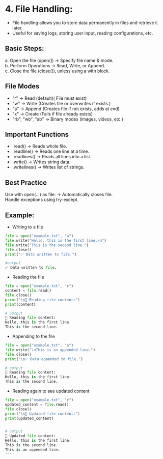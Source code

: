 # 4.	File Handling:

- File handling allows you to store data permanently in files and retrieve it later.
- Useful for saving logs, storing user input, reading configurations, etc.
## Basic Steps:
a.	Open the file (open()) → Specify file name & mode.  
b.	Perform Operations → Read, Write, or Append.  
c.	Close the file (close()), unless using a with block.  
## File Modes
- "r" → Read (default)( File must exist)  
- "w" → Write (Creates file or overwrites if exists.)  
- "a" → Append (Creates file if not exists, adds at end)
- "x" → Create (Fails if file already exists)
- "rb", "wb", "ab" → Binary modes (images, videos, etc.)

##	Important Functions
- .read() → Reads whole file.
- .readline() → Reads one line at a time.
- .readlines() → Reads all lines into a list.
- .write() → Writes string data.
- .writelines() → Writes list of strings.

## Best Practice
Use with open(...) as file: → Automatically closes file.  
Handle exceptions using try-except.  
##	Example:
-  Writing to a file
```python
file = open("example.txt", "w")
file.write("Hello, this is the first line.\n")
file.write("This is the second line.")
file.close()
print("✅ Data written to file.")

#output
✅ Data written to file.
```


- Reading the file
```python
file = open("example.txt", "r")
content = file.read()
file.close()
print("\n📂 Reading file content:")
print(content)

# output 
📂 Reading file content:
Hello, this is the first line.
This is the second line.
```



-  Appending to the file
```python
file = open("example.txt", "a")
file.write("\nThis is an appended line.")
file.close()
print("\n✅ Data appended to file.")

# output 
📂 Reading file content:
Hello, this is the first line.
This is the second line.
```


-  Reading again to see updated content
```python
file = open("example.txt", "r")
updated_content = file.read()
file.close()
print("\n📂 Updated file content:")
print(updated_content)


# output 
📂 Updated file content:
Hello, this is the first line.
This is the second line.
This is an appended line.
"""
```













